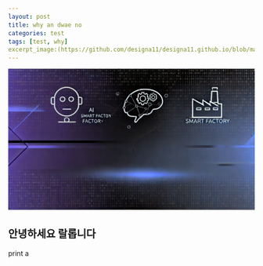 ```yaml
---
layout: post
title: why an dwae no
categories: test
tags: [test, why]
excerpt_image:(https://github.com/designa11/designa11.github.io/blob/master/assets/images/banners/sexsex.png?raw=true)
---
```


![banner](https://github.com/designa11/designa11.github.io/blob/master/assets/images/banners/sexsex.png?raw=true)

## 안녕하세요 랄롭니다
print a

